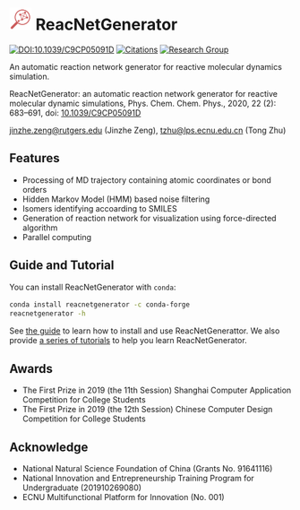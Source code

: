 # <img src=docs/_static/reacnetgen.svg height=40/>  ReacNetGenerator

[![DOI:10.1039/C9CP05091D](https://img.shields.io/badge/DOI-10.1039%2FC9CP05091D-blue)](https://doi.org/10.1039/C9CP05091D)
[![Citations](https://citations.njzjz.win/10.1039/C9CP05091D)](https://doi.org/10.1039/C9CP05091D)
[![Research Group](https://img.shields.io/website-up-down-green-red/https/computchem.cn.svg?label=Research%20Group)](https://computchem.cn)

An automatic reaction network generator for reactive molecular dynamics simulation.

ReacNetGenerator: an automatic reaction network generator for reactive molecular dynamic simulations, Phys. Chem. Chem. Phys., 2020, 22 (2): 683–691, doi: [10.1039/C9CP05091D](https://dx.doi.org/10.1039/C9CP05091D)

jinzhe.zeng@rutgers.edu (Jinzhe Zeng), tzhu@lps.ecnu.edu.cn (Tong Zhu)

## Features

-   Processing of MD trajectory containing atomic coordinates or bond orders
-   Hidden Markov Model (HMM) based noise filtering
-   Isomers identifying accoarding to SMILES
-   Generation of reaction network for visualization using force-directed algorithm
-   Parallel computing

## Guide and Tutorial

You can install ReacNetGenerator with `conda`:

```sh
conda install reacnetgenerator -c conda-forge
reacnetgenerator -h
```

See [the guide](https://reacnetgenerator.njzjz.win/guide/) to learn how to install and use ReacNetGenerattor. We also provide [a series of tutorials](https://reacnetgenerator.njzjz.win/tutorial/) to help you learn ReacNetGenerator.

## Awards
* The First Prize in 2019 (the 11th Session) Shanghai Computer Application Competition for College Students
* The First Prize in 2019 (the 12th Session) Chinese Computer Design Competition for College Students

## Acknowledge
* National Natural Science Foundation of China (Grants No. 91641116)
* National Innovation and Entrepreneurship Training Program for Undergraduate (201910269080)
* ECNU Multifunctional Platform for Innovation (No. 001)
